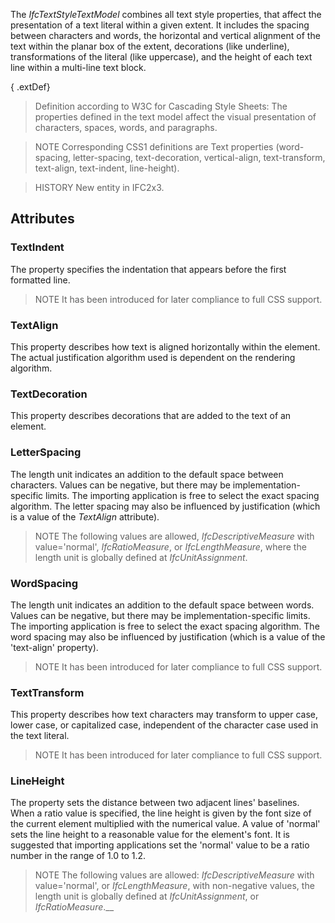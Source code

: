 The _IfcTextStyleTextModel_ combines all text style properties, that affect the presentation of a text literal within a given extent. It includes the spacing between characters and words, the horizontal and vertical alignment of the text within the planar box of the extent, decorations (like underline), transformations of the literal (like uppercase), and the height of each text line within a multi-line text block.

<!-- end of short definition -->


{ .extDef}
> Definition according to W3C for Cascading Style Sheets:
> The properties defined in the text model affect the visual presentation of characters, spaces, words, and paragraphs.

> NOTE Corresponding CSS1 definitions are Text properties (word-spacing, letter-spacing, text-decoration, vertical-align, text-transform, text-align, text-indent, line-height).

> HISTORY New entity in IFC2x3.

## Attributes

### TextIndent
The property specifies the indentation that appears before the first formatted line.

> NOTE It has been introduced for later compliance to full CSS support.

### TextAlign
This property describes how text is aligned horizontally within the element. The actual justification algorithm used is dependent on the rendering algorithm.

### TextDecoration
This property describes decorations that are added to the text of an element.

### LetterSpacing
The length unit indicates an addition to the default space between characters. Values can be negative, but there may be implementation-specific limits. The importing application is free to select the exact spacing algorithm. The letter spacing may also be influenced by justification (which is a value of the _TextAlign_ attribute).
> NOTE The following values are allowed, _IfcDescriptiveMeasure_ with value='normal', _IfcRatioMeasure_, or _IfcLengthMeasure_, where the length unit is globally defined at _IfcUnitAssignment_.

### WordSpacing
The length unit indicates an addition to the default space between words. Values can be negative, but there may be implementation-specific limits. The importing application is free to select the exact spacing algorithm. The word spacing may also be influenced by justification (which is a value of the 'text-align' property).

> NOTE It has been introduced for later compliance to full CSS support.

### TextTransform
This property describes how text characters may transform to upper case, lower case, or capitalized case, independent of the character case used in the text literal.

> NOTE It has been introduced for later compliance to full CSS support.

### LineHeight
The property sets the distance between two adjacent lines' baselines.
When a ratio value is specified, the line height is given by the font size of the current element multiplied with the numerical value. A value of 'normal' sets the line height to a reasonable value for the element's font. It is suggested that importing applications set the 'normal' value to be a ratio number in the range of 1.0 to 1.2.

> NOTE The following values are allowed: _IfcDescriptiveMeasure_ with value='normal', or _IfcLengthMeasure_, with non-negative values, the length unit is globally defined at _IfcUnitAssignment_, or _IfcRatioMeasure_.__
